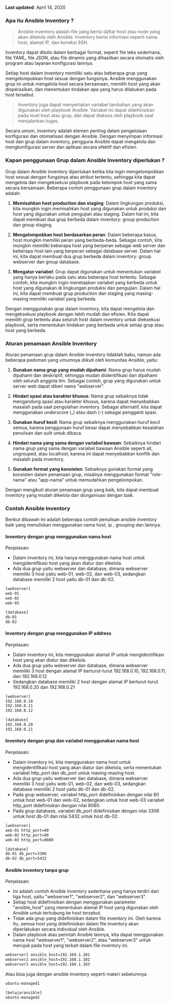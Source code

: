 **Last updated**: April 14, 2020


### Apa itu Ansible Inventory ?

  > Ansible inventory adalah file yang berisi daftar host atau node yang akan dikelola oleh Ansible. Inventory berisi informasi seperti nama host, alamat IP, dan koneksi SSH.

Inventory dapat ditulis dalam berbagai format, seperti file teks sederhana, file YAML, file JSON, atau file dinamis yang dihasilkan secara otomatis oleh program atau layanan konfigurasi lainnya.

Setiap host dalam inventory memiliki satu atau beberapa grup yang mengelompokkan host sesuai dengan fungsinya. Ansible menggunakan grup ini untuk mengelola host secara bersamaan, memilih host yang akan dioperasikan, dan menentukan tindakan apa yang harus dilakukan pada host tersebut.

  > Inventory juga dapat menyertakan variabel tambahan yang akan digunakan oleh playbook Ansible. Variabel ini dapat didefinisikan pada level host atau grup, dan dapat diakses oleh playbook saat menjalankan tugas.

Secara umum, inventory adalah elemen penting dalam pengelolaan konfigurasi dan otomatisasi dengan Ansible. Dengan menyimpan informasi host dan grup dalam inventory, pengguna Ansible dapat mengelola dan mengkonfigurasi server dan aplikasi secara efektif dan efisien.

### Kapan penggunaan Grup dalam Ansible Inventory diperlukan ?

Grup dalam Ansible inventory diperlukan ketika kita ingin mengelompokkan host sesuai dengan fungsinya atau atribut tertentu, sehingga kita dapat mengelola dan mengeksekusi playbook pada kelompok host yang sama secara bersamaan. Beberapa contoh penggunaan grup dalam inventory adalah:

1. **Memisahkan host production dan staging**: Dalam lingkungan produksi, kita mungkin ingin memisahkan host yang digunakan untuk produksi dan host yang digunakan untuk pengujian atau staging. Dalam hal ini, kita dapat membuat dua grup berbeda dalam inventory: group production dan group staging.

2. **Mengelompokkan host berdasarkan peran**: Dalam beberapa kasus, host mungkin memiliki peran yang berbeda-beda. Sebagai contoh, kita mungkin memiliki beberapa host yang berperan sebagai web server dan beberapa host lain yang berperan sebagai database server. Dalam hal ini, kita dapat membuat dua grup berbeda dalam inventory: group webserver dan group database.

3. **Mengatur variabel**: Grup dapat digunakan untuk menentukan variabel yang hanya berlaku pada satu atau beberapa host tertentu. Sebagai contoh, kita mungkin ingin menetapkan variabel yang berbeda untuk host yang digunakan di lingkungan produksi dan pengujian. Dalam hal ini, kita dapat membuat grup production dan staging yang masing-masing memiliki variabel yang berbeda.

Dengan menggunakan grup dalam inventory, kita dapat mengelola dan mengeksekusi playbook dengan lebih mudah dan efisien. Kita dapat memilih grup tertentu atau seluruh host dalam inventory untuk dieksekusi playbook, serta menentukan tindakan yang berbeda untuk setiap grup atau host yang berbeda.

### Aturan penamaan Ansible Inventory

Aturan penamaan grup dalam Ansible inventory tidaklah baku, namun ada beberapa pedoman yang umumnya diikuti oleh komunitas Ansible, yaitu:

1. **Gunakan nama grup yang mudah dipahami**: Nama grup harus mudah dipahami dan deskriptif, sehingga mudah diidentifikasi dan dipahami oleh seluruh anggota tim. Sebagai contoh, grup yang digunakan untuk server web dapat diberi nama "webserver".

2. **Hindari spasi atau karakter khusus**: Nama grup sebaiknya tidak mengandung spasi atau karakter khusus, karena dapat menyebabkan masalah pada saat pengolahan inventory. Sebagai alternatif, kita dapat menggunakan underscore (_) atau dash (-) sebagai pengganti spasi.

3. **Gunakan huruf kecil**: Nama grup sebaiknya menggunakan huruf kecil semua, karena penggunaan huruf besar dapat menyebabkan kesalahan penulisan dan sulit untuk dibaca.

4. **Hindari nama yang sama dengan variabel bawaan**: Sebaiknya hindari nama grup yang sama dengan variabel bawaan Ansible seperti all, ungrouped, atau localhost, karena ini dapat menyebabkan konflik dan masalah pada inventory.

5. **Gunakan format yang konsisten**: Sebaiknya gunakan format yang konsisten dalam penamaan grup, misalnya menggunakan format "role-nama" atau "app-nama" untuk memudahkan pengelompokan.

Dengan mengikuti aturan penamaan grup yang baik, kita dapat membuat inventory yang mudah dikelola dan diorganisasi dengan baik.

### Contoh Ansible Inventory

Berikut dibawah ini adalah beberapa contoh penulisan ansible inventory baik yang menuliskan menggunakan nama host, ip , grouping dan lainnya.

#### Inventory dengan grup menggunakan nama host
Penjelasan:

* Dalam inventory ini, kita hanya menggunakan nama host untuk mengidentifikasi host yang akan diatur dan dikelola.
* Ada dua grup yaitu webserver dan database, dimana webserver memiliki 3 host yaitu web-01, web-02, dan web-03, sedangkan database memiliki 2 host yaitu db-01 dan db-02.

```bash
[webserver]
web-01
web-02
web-03

[database]
db-01
db-02
```

#### Inventory dengan grup menggunakan IP address
Penjelasan:

* Dalam inventory ini, kita menggunakan alamat IP untuk mengidentifikasi host yang akan diatur dan dikelola.
* Ada dua grup yaitu webserver dan database, dimana webserver memiliki 3 host dengan alamat IP berturut-turut 192.168.0.10, 192.168.0.11, dan 192.168.0.12 
* Sedangkan database memiliki 2 host dengan alamat IP berturut-turut 192.168.0.20 dan 192.168.0.21

```bash
[webserver]
192.168.0.10
192.168.0.11
192.168.0.12

[database]
192.168.0.20
192.168.0.21
```

#### Inventory dengan grup dan variabel menggunakan nama host
Penjelasan:

* Dalam inventory ini, kita menggunakan nama host untuk mengidentifikasi host yang akan diatur dan dikelola, serta menentukan variabel http_port dan db_port untuk masing-masing host.
* Ada dua grup yaitu webserver dan database, dimana webserver memiliki 3 host yaitu web-01, web-02, dan web-03, sedangkan database memiliki 2 host yaitu db-01 dan db-02.
* Pada grup webserver, variabel http_port didefinisikan dengan nilai 80 untuk host web-01 dan web-02, sedangkan untuk host web-03 variabel http_port didefinisikan dengan nilai 8080.
* Pada grup database, variabel db_port didefinisikan dengan nilai 3306 untuk host db-01 dan nilai 5432 untuk host db-02.

```bash
[webserver]
web-01 http_port=80
web-02 http_port=80
web-03 http_port=8080

[database]
db-01 db_port=3306
db-02 db_port=5432
```

#### Ansible inventory tanpa grup
Penjelasan:

* Ini adalah contoh Ansible inventory sederhana yang hanya terdiri dari tiga host, yaitu "webserver1", "webserver2", dan "webserver3".
* Setiap host didefinisikan dengan menggunakan parameter "ansible_host" yang menentukan alamat IP host yang digunakan oleh Ansible untuk terhubung ke host tersebut.
* Tidak ada grup yang didefinisikan dalam file inventory ini. Oleh karena itu, semua host yang didefinisikan dalam file inventory akan diperlakukan secara individual oleh Ansible.
* Dalam playbook atau perintah Ansible lainnya, kita dapat menggunakan nama host "webserver1", "webserver2", atau "webserver3" untuk merujuk pada host yang terkait dalam file inventory ini.

```bash
webserver1 ansible_host=192.168.1.101
webserver2 ansible_host=192.168.1.102
webserver3 ansible_host=192.168.1.103
```

Atau bisa juga dengan ansible inventory seperti materi sebelumnya

```bash
ubuntu-managed1

[belajaransible]
ubuntu-managed2
```